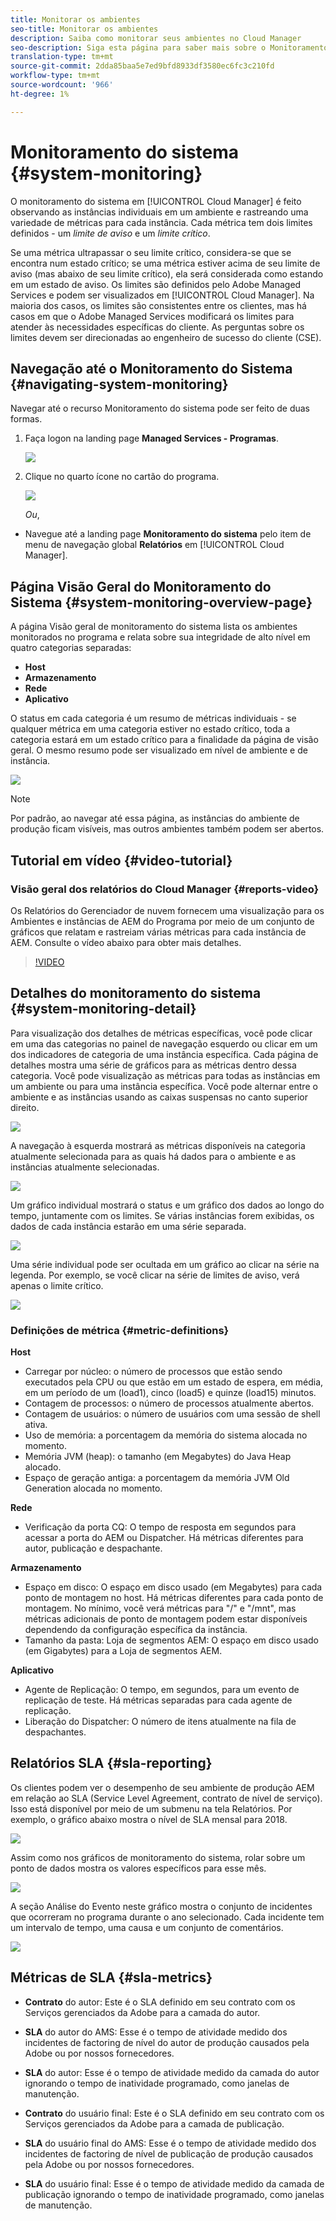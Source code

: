 ```yaml
---
title: Monitorar os ambientes
seo-title: Monitorar os ambientes
description: Saiba como monitorar seus ambientes no Cloud Manager
seo-description: Siga esta página para saber mais sobre o Monitoramento do sistema no Gerenciador de nuvem que é feito observando as instâncias individuais em um ambiente e rastreando várias métricas para cada instância.
translation-type: tm+mt
source-git-commit: 2dda85baa5e7ed9bfd8933df3580ec6fc3c210fd
workflow-type: tm+mt
source-wordcount: '966'
ht-degree: 1%

---
```



# Monitoramento do sistema {#system-monitoring}

O monitoramento do sistema em [!UICONTROL Cloud Manager] é feito observando as instâncias individuais em um ambiente e rastreando uma variedade de métricas para cada instância. Cada métrica tem dois limites definidos - um *limite de aviso* e um *limite crítico*.

Se uma métrica ultrapassar o seu limite crítico, considera-se que se encontra num estado crítico; se uma métrica estiver acima de seu limite de aviso (mas abaixo de seu limite crítico), ela será considerada como estando em um estado de aviso. Os limites são definidos pelo Adobe Managed Services e podem ser visualizados em [!UICONTROL Cloud Manager]. Na maioria dos casos, os limites são consistentes entre os clientes, mas há casos em que o Adobe Managed Services modificará os limites para atender às necessidades específicas do cliente. As perguntas sobre os limites devem ser direcionadas ao engenheiro de sucesso do cliente (CSE).

## Navegação até o Monitoramento do Sistema {#navigating-system-monitoring}

Navegar até o recurso Monitoramento do sistema pode ser feito de duas formas.

1. Faça logon na landing page **Managed Services - Programas**.

   ![](assets/ProgramLanding.png)

1. Clique no quarto ícone no cartão do programa.

   ![](assets/first-timea1.png)

   *Ou*,

* Navegue até a landing page **Monitoramento do sistema** pelo item de menu de navegação global **Relatórios** em [!UICONTROL Cloud Manager].


## Página Visão Geral do Monitoramento do Sistema {#system-monitoring-overview-page}

A página Visão geral de monitoramento do sistema lista os ambientes monitorados no programa e relata sobre sua integridade de alto nível em quatro categorias separadas:

* **Host**
* **Armazenamento**
* **Rede**
* **Aplicativo**

O status em cada categoria é um resumo de métricas individuais - se qualquer métrica em uma categoria estiver no estado crítico, toda a categoria estará em um estado crítico para a finalidade da página de visão geral. O mesmo resumo pode ser visualizado em nível de ambiente e de instância.

![](assets/System-Monitoring-Reports.png)

>[!NOTE]
>
>Por padrão, ao navegar até essa página, as instâncias do ambiente de produção ficam visíveis, mas outros ambientes também podem ser abertos.

## Tutorial em vídeo {#video-tutorial}

### Visão geral dos relatórios do Cloud Manager {#reports-video}

Os Relatórios do Gerenciador de nuvem fornecem uma visualização para os Ambientes e instâncias de AEM do Programa por meio de um conjunto de gráficos que relatam e rastreiam várias métricas para cada instância de AEM.
Consulte o vídeo abaixo para obter mais detalhes.

>[!VIDEO](https://video.tv.adobe.com/v/26315/)

## Detalhes do monitoramento do sistema {#system-monitoring-detail}

Para visualização dos detalhes de métricas específicas, você pode clicar em uma das categorias no painel de navegação esquerdo ou clicar em um dos indicadores de categoria de uma instância específica. Cada página de detalhes mostra uma série de gráficos para as métricas dentro dessa categoria. Você pode visualização as métricas para todas as instâncias em um ambiente ou para uma instância específica. Você pode alternar entre o ambiente e as instâncias usando as caixas suspensas no canto superior direito.

![](assets/System_Monitoring1.png)

A navegação à esquerda mostrará as métricas disponíveis na categoria atualmente selecionada para as quais há dados para o ambiente e as instâncias atualmente selecionadas.

![](assets/System_Monitoring2.png)

Um gráfico individual mostrará o status e um gráfico dos dados ao longo do tempo, juntamente com os limites. Se várias instâncias forem exibidas, os dados de cada instância estarão em uma série separada.

![](assets/Monitoring_Graphs1.png)

Uma série individual pode ser ocultada em um gráfico ao clicar na série na legenda.
Por exemplo, se você clicar na série de limites de aviso, verá apenas o limite crítico.

![](assets/Monitoring_Graphs2.png)

### Definições de métrica {#metric-definitions}

**Host**

* Carregar por núcleo: o número de processos que estão sendo executados pela CPU ou que estão em um estado de espera, em média, em um período de um (load1), cinco (load5) e quinze (load15) minutos.
* Contagem de processos: o número de processos atualmente abertos.
* Contagem de usuários: o número de usuários com uma sessão de shell ativa.
* Uso de memória: a porcentagem da memória do sistema alocada no momento.
* Memória JVM (heap): o tamanho (em Megabytes) do Java Heap alocado.
* Espaço de geração antiga: a porcentagem da memória JVM Old Generation alocada no momento.

**Rede**

* Verificação da porta CQ: O tempo de resposta em segundos para acessar a porta do AEM ou Dispatcher. Há métricas diferentes para autor, publicação e despachante.

**Armazenamento**

* Espaço em disco: O espaço em disco usado (em Megabytes) para cada ponto de montagem no host. Há métricas diferentes para cada ponto de montagem. No mínimo, você verá métricas para &quot;/&quot; e &quot;/mnt&quot;, mas métricas adicionais de ponto de montagem podem estar disponíveis dependendo da configuração específica da instância.
* Tamanho da pasta: Loja de segmentos AEM: O espaço em disco usado (em Gigabytes) para a Loja de segmentos AEM.

**Aplicativo**

* Agente de Replicação: O tempo, em segundos, para um evento de replicação de teste. Há métricas separadas para cada agente de replicação.
* Liberação do Dispatcher: O número de itens atualmente na fila de despachantes.

## Relatórios SLA {#sla-reporting}

Os clientes podem ver o desempenho de seu ambiente de produção AEM em relação ao SLA (Service Level Agreement, contrato de nível de serviço). Isso está disponível por meio de um submenu na tela Relatórios.
Por exemplo, o gráfico abaixo mostra o nível de SLA mensal para 2018.

![](assets/SLA-Reports-one.png)

Assim como nos gráficos de monitoramento do sistema, rolar sobre um ponto de dados mostra os valores específicos para esse mês.

![](assets/SLA-Reports-two.png)

A seção Análise do Evento neste gráfico mostra o conjunto de incidentes que ocorreram no programa durante o ano selecionado. Cada incidente tem um intervalo de tempo, uma causa e um conjunto de comentários.

![](assets/sla-reporting3.png)

## Métricas de SLA {#sla-metrics}

* **Contrato** do autor: Este é o SLA definido em seu contrato com os Serviços gerenciados da Adobe para a camada do autor.

* **SLA** do autor do AMS: Esse é o tempo de atividade medido dos incidentes de factoring de nível do autor de produção causados pela Adobe ou por nossos fornecedores.

* **SLA** do autor: Esse é o tempo de atividade medido da camada do autor ignorando o tempo de inatividade programado, como janelas de manutenção.

* **Contrato** do usuário final: Este é o SLA definido em seu contrato com os Serviços gerenciados da Adobe para a camada de publicação.

* **SLA** do usuário final do AMS: Esse é o tempo de atividade medido dos incidentes de factoring de nível de publicação de produção causados pela Adobe ou por nossos fornecedores.

* **SLA** do usuário final: Esse é o tempo de atividade medido da camada de publicação ignorando o tempo de inatividade programado, como janelas de manutenção.